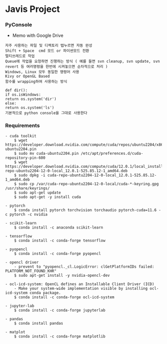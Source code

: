 # Javis Project

### PyConsole
- Memo with Google Drive
```
자주 사용하는 파일 및 디렉토리 탭누르면 자동 완성
Shift + Space  cmd 모드 or 파이썬모드 전환
멀티쓰레드로 작업
Queue에 작업을 요청하면 진행하는 방식 ( 예를 들면 svn cleanup, svn update, svn revert 등 여러명령을 한번에 시켜놓으면 순차적으로 처리 )
Windows, Linux 모두 동일한 명령어 사용
Kivy or OpenGL Based 
함수를 wrapping하여 사용하는 방식

def dir():
if os.isWindows:
return os.system('dir')
else:
return os.system('ls')
기본적으로 python console을 그대로 사용한다
```

### Requirements
    - cuda toolkit
        $ wget https://developer.download.nvidia.com/compute/cuda/repos/ubuntu2204/x86_64/cuda-ubuntu2204.pin
        $ sudo mv cuda-ubuntu2204.pin /etc/apt/preferences.d/cuda-repository-pin-600
        $ wget https://developer.download.nvidia.com/compute/cuda/12.0.1/local_installers/cuda-repo-ubuntu2204-12-0-local_12.0.1-525.85.12-1_amd64.deb
        $ sudo dpkg -i cuda-repo-ubuntu2204-12-0-local_12.0.1-525.85.12-1_amd64.deb
        $ sudo cp /var/cuda-repo-ubuntu2204-12-0-local/cuda-*-keyring.gpg /usr/share/keyrings/
        $ sudo apt-get update
        $ sudo apt-get -y install cuda

    - pytorch
        $ conda install pytorch torchvision torchaudio pytorch-cuda=11.6 -c pytorch -c nvidia

    - scikit-learn 
        $ conda install -c anaconda scikit-learn

    - tensorflow
        $ conda install -c conda-forge tensorflow

    - pyopencl        
        $ conda install -c conda-forge pyopencl

    - opencl driver
        - prevent to "pyopencl._cl.LogicError: clGetPlatformIDs failed: PLATFORM_NOT_FOUND_KHR"
        $ sudo apt-get install -y nvidia-opencl-dev

    - ocl-icd-system: OpenCL defines an Installable Client Driver (ICD)
        - Make your system-wide implementation visible by installing ocl-icd-system conda package.    
        $ conda install -c conda-forge ocl-icd-system

    - jupyter-lab
        $ conda install -c conda-forge jupyterlab

    - pandas
        $ conda install pandas

    - matplot
        $ conda install -c conda-forge matplotlib